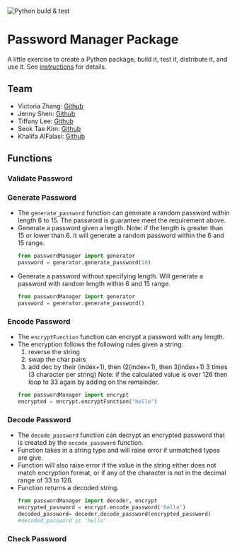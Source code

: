 ![Python build & test](https://github.com/software-students-fall2022/python-package-exercise-project-3-team-11/actions/workflows/build.yaml/badge.svg)

# Password Manager Package
A little exercise to create a Python package, build it, test it, distribute it, and use it. See [instructions](./instructions.md) for details.


## Team
- Victoria Zhang: [Github](https://github.com/Ruixi-Zhang)
- Jenny Shen: [Github](https://github.com/JennyShen10792)
- Tiffany Lee: [Github](https://github.com/les5185)
- Seok Tae Kim: [Github](https://github.com/)
- Khalifa AlFalasi: [Github](https://github.com/)

## Functions
### Validate Password

### Generate Password
- The `generate_password` function can generate a random password within length 6 to 15. The password is guarantee meet the requirement above.
- Generate a password given a length. Note: if the length is greater than 15 or lower than 6. It will generate a random password  within the 6 and 15 range.
    ```python
    from passwordManager import generator
    password = generator.generate_password(10)
    ```
- Generate a password without specifying length. Will generate a password with random length within 6 and 15 range.
    ```python
    from passwordManager import generator
    password = generator.generate_password()
    ```
### Encode Password
- The `encryptFunction` function can encrypt a password with any length.
- The encryption follows the following rules given a string: 
	1. reverse the string
	2. swap the char pairs
	3. add dec by their (index+1), then (2(index+1), then 3(index+1) 3 times (3 character per string)
	Note: if the calculated value is over 126 then loop to 33 again by adding on the remainder.
	```python
    from passwordManager import encrypt
    encrypted = encrypt.encryptFunction("hello")
    ```
### Decode Password
- The `decode_password` function can decrypt an encrypted password that is created by the `encode_password` function. 
- Function takes in a string type and will raise error if unmatched types are give.
- Function will also raise error if the value in the string either does not match encryption format, or if any of the character is not in the decimal range of 33 to 126. 
- Function returns a decoded string.
    ```python
    from passwordManager import decoder, encrypt
    encrypted_password = encrypt.encode_password('hello')
    decoded_password= decoder.decode_password(encrypted_password)
    #decoded_password is 'hello'
    ```
### Check Password 